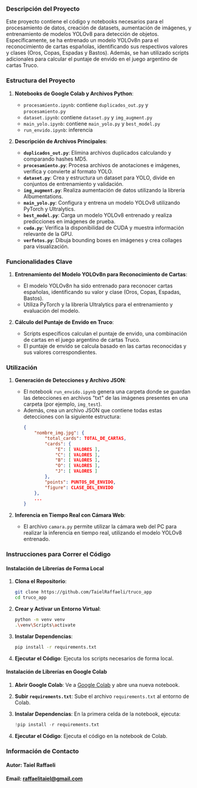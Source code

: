 ### Descripción del Proyecto

Este proyecto contiene el código y notebooks necesarios para el procesamiento de datos, creación de datasets, aumentación de imágenes, y entrenamiento de modelos YOLOv8 para detección de objetos. Específicamente, se ha entrenado un modelo YOLOv8n para el reconocimiento de cartas españolas, identificando sus respectivos valores y clases (Oros, Copas, Espadas y Bastos). Además, se han utilizado scripts adicionales para calcular el puntaje de envido en el juego argentino de cartas Truco.

### Estructura del Proyecto

1. **Notebooks de Google Colab y Archivos Python**:
   - `procesamiento.ipynb`: contiene `duplicados_out.py` y `procesamiento.py`
   - `dataset.ipynb`: contiene `dataset.py` y `img_augment.py`
   - `main_yolo.ipynb`: contiene `main_yolo.py` y `best_model.py`
   - `run_envido.ipynb`: inferencia

2. **Descripción de Archivos Principales**:
   - **`duplicados_out.py`**: Elimina archivos duplicados calculando y comparando hashes MD5.
   - **`procesamiento.py`**: Procesa archivos de anotaciones e imágenes, verifica y convierte al formato YOLO.
   - **`dataset.py`**: Crea y estructura un dataset para YOLO, divide en conjuntos de entrenamiento y validación.
   - **`img_augment.py`**: Realiza aumentación de datos utilizando la librería Albumentations.
   - **`main_yolo.py`**: Configura y entrena un modelo YOLOv8 utilizando PyTorch y Ultralytics.
   - **`best_model.py`**: Carga un modelo YOLOv8 entrenado y realiza predicciones en imágenes de prueba.
   - **`cuda.py`**: Verifica la disponibilidad de CUDA y muestra información relevante de la GPU.
   - **`verfotos.py`**: Dibuja bounding boxes en imágenes y crea collages para visualización.

### Funcionalidades Clave

1. **Entrenamiento del Modelo YOLOv8n para Reconocimiento de Cartas**:
   - El modelo YOLOv8n ha sido entrenado para reconocer cartas españolas, identificando su valor y clase (Oros, Copas, Espadas, Bastos).
   - Utiliza PyTorch y la librería Ultralytics para el entrenamiento y evaluación del modelo.

2. **Cálculo del Puntaje de Envido en Truco**:
   - Scripts específicos calculan el puntaje de envido, una combinación de cartas en el juego argentino de cartas Truco.
   - El puntaje de envido se calcula basado en las cartas reconocidas y sus valores correspondientes.

### Utilización

1. **Generación de Detecciones y Archivo JSON**:
   - El notebook `run_envido.ipynb` genera una carpeta donde se guardan las detecciones en archivos "txt" de las imágenes presentes en una carpeta (por ejemplo, `img_test`).
   - Además, crea un archivo JSON que contiene todas estas detecciones con la siguiente estructura:
     ```json
     {
         "nombre_img.jpg": {
             "total_cards": TOTAL_DE_CARTAS,
             "cards": {
                 "E": [ VALORES ],
                 "C": [ VALORES ],
                 "B": [ VALORES ],
                 "O": [ VALORES ],
                 "J": [ VALORES ]
             },
             "points": PUNTOS_DE_ENVIDO,
             "figure": CLASE_DEL_ENVIDO
         },
         ...
     }
     ```

2. **Inferencia en Tiempo Real con Cámara Web**:
   - El archivo `camara.py` permite utilizar la cámara web del PC para realizar la inferencia en tiempo real, utilizando el modelo YOLOv8 entrenado.

### Instrucciones para Correr el Código

#### Instalación de Librerías de Forma Local

1. **Clona el Repositorio**:
   ```sh
   git clone https://github.com/TaielRaffaeli/truco_app
   cd truco_app
   ```

2. **Crear y Activar un Entorno Virtual**:
   ```sh
   python -m venv venv
   .\venv\Scripts\activate
   ```

3. **Instalar Dependencias**:
   ```sh
   pip install -r requirements.txt
   ```

4. **Ejecutar el Código**:
   Ejecuta los scripts necesarios de forma local.

#### Instalación de Librerías en Google Colab

1. **Abrir Google Colab**:
   Ve a [Google Colab](https://colab.research.google.com/) y abre una nueva notebook.

2. **Subir `requirements.txt`**:
   Sube el archivo `requirements.txt` al entorno de Colab.

3. **Instalar Dependencias**:
   En la primera celda de la notebook, ejecuta:
   ```python
   !pip install -r requirements.txt
   ```

4. **Ejecutar el Código**:
   Ejecuta el código en la notebook de Colab.

### Información de Contacto

#### Autor: Taiel Raffaeli  
#### Email: raffaelitaiel@gmail.com